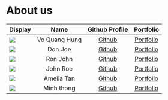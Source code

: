# About us

Display | Name | Github Profile | Portfolio 
--------|:----:|:--------------:|:---------:
![](https://via.placeholder.com/100.png?text=Photo) | Vo Quang Hung | [Github](https://github.com/) | [Portfolio](team/johndoe.md) 
![](https://via.placeholder.com/100.png?text=Photo) | Don Joe | [Github](https://github.com/) | [Portfolio](team/johndoe.md) 
![](https://via.placeholder.com/100.png?text=Photo) | Ron John | [Github](https://github.com/) | [Portfolio](team/johndoe.md)
![](https://via.placeholder.com/100.png?text=Photo) | John Roe | [Github](https://github.com/) | [Portfolio](team/johndoe.md)
![](https://via.placeholder.com/100.png?text=Photo) | Amelia Tan | [Github](https://github.com/AmeliaTYR) | [Portfolio](team/johndoe.md)
![](https://via.placeholder.com/100.png?text=Photo) | Minh thong | [Github](https://github.com/) | [Portfolio](team/johndoe.md)